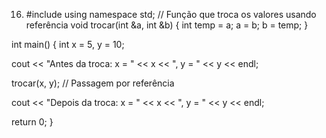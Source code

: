16. #include using namespace std;
// Função que troca os valores usando referência void trocar(int &a, int &b) { int temp = a; a = b; b = temp; }

int main() { int x = 5, y = 10;

cout << "Antes da troca: x = " << x << ", y = " << y << endl;

trocar(x, y);  // Passagem por referência

cout << "Depois da troca: x = " << x << ", y = " << y << endl;

return 0;
}
